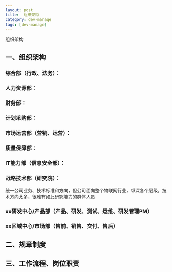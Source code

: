 ```yaml
---
layout: post
title:  组织架构
category: dev-manage
tags: [dev-manage]
--- 
```

 
组织架构

## 一、组织架构  

### 综合部（行政、法务）：

### 人力资源部：

### 财务部：

### 计划采购部：

### 市场运营部（营销、运营）：

### 质量保障部：

### IT能力部（信息安全部）： 

### 战略技术部（研究院）：

统一公司业务、技术标准和方向，但公司面向整个物联网行业，纵深各个层级，技术方向太多，很难有如此研究能力的群体人员

### xx研发中心/产品部（产品、研发、测试、运维、研发管理PM）

### xx区域中心/市场部（售前、销售、交付、售后） 

## 二、规章制度

## 三、工作流程、岗位职责




